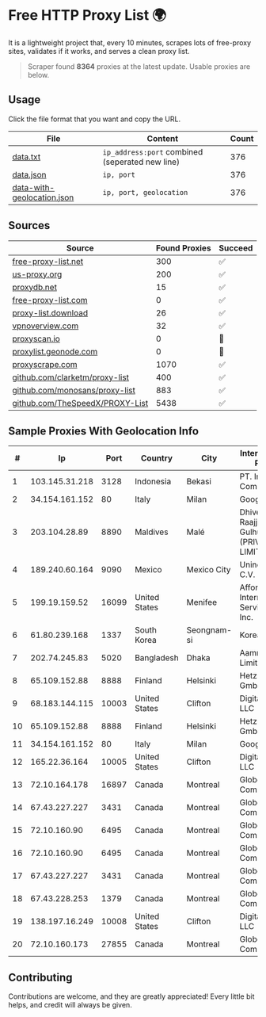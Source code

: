 
# Free HTTP Proxy List 🌍

It is a lightweight project that, every 10 minutes, scrapes lots of free-proxy sites, validates if it works, and serves a clean proxy list.


> Scraper found **8364** proxies at the latest update. Usable proxies are below.

## Usage

Click the file format that you want and copy the URL.


|File|Content|Count|
|----|-------|-----|
|[data.txt](https://raw.githubusercontent.com/themiralay/Proxy-List-World/master/data.txt)|`ip_address:port` combined (seperated new line)|376|
|[data.json](https://raw.githubusercontent.com/themiralay/Proxy-List-World/master/data.json)|`ip, port`|376|
|[data-with-geolocation.json](https://raw.githubusercontent.com/themiralay/Proxy-List-World/master/data-with-geolocation.json)|`ip, port, geolocation`|376|

## Sources

|Source|Found Proxies|Succeed|
|------|-------------|-------|
|[free-proxy-list.net](https://free-proxy-list.net)|300|✅|
|[us-proxy.org](https://www.us-proxy.org)|200|✅|
|[proxydb.net](http://proxydb.net)|15|✅|
|[free-proxy-list.com](https://free-proxy-list.com/?page=&port=&type%5B%5D=http&type%5B%5D=https&up_time=0&search=Search)|0|✅|
|[proxy-list.download](https://www.proxy-list.download/HTTP)|26|✅|
|[vpnoverview.com](https://vpnoverview.com/privacy/anonymous-browsing/free-proxy-servers)|32|✅|
|[proxyscan.io](https://www.proxyscan.io)|0|🚫|
|[proxylist.geonode.com](https://proxylist.geonode.com/api/proxy-list?limit=300&page=1&sort_by=lastChecked&sort_type=desc&protocols=http,https)|0|🚫|
|[proxyscrape.com](https://api.proxyscrape.com/v2/?request=displayproxies&protocol=http&timeout=10000&country=all&ssl=all&anonymity=all)|1070|✅|
|[github.com/clarketm/proxy-list](https://raw.githubusercontent.com/clarketm/proxy-list/master/proxy-list-raw.txt)|400|✅|
|[github.com/monosans/proxy-list](https://raw.githubusercontent.com/monosans/proxy-list/main/proxies/http.txt)|883|✅|
|[github.com/TheSpeedX/PROXY-List](https://raw.githubusercontent.com/TheSpeedX/PROXY-List/master/http.txt)|5438|✅|


## Sample Proxies With Geolocation Info

|#|Ip|Port|Country|City|Internet Service Provider|
|-|--|----|-------|----|-------------------------|
|1|103.145.31.218|3128|Indonesia|Bekasi|PT. Indonesia Comnets Plus|
|2|34.154.161.152|80|Italy|Milan|Google LLC|
|3|203.104.28.89|8890|Maldives|Malé|Dhivehi Raajjeyge Gulhun (PRIVATE LIMITED)|
|4|189.240.60.164|9090|Mexico|Mexico City|Uninet S.A. de C.V.|
|5|199.19.159.52|16099|United States|Menifee|Affordable Internet Services Online, Inc.|
|6|61.80.239.168|1337|South Korea|Seongnam-si|Korea Telecom|
|7|202.74.245.83|5020|Bangladesh|Dhaka|Aamra Networks Limited|
|8|65.109.152.88|8888|Finland|Helsinki|Hetzner Online GmbH|
|9|68.183.144.115|10003|United States|Clifton|DigitalOcean, LLC|
|10|65.109.152.88|8888|Finland|Helsinki|Hetzner Online GmbH|
|11|34.154.161.152|80|Italy|Milan|Google LLC|
|12|165.22.36.164|10005|United States|Clifton|DigitalOcean, LLC|
|13|72.10.164.178|16897|Canada|Montreal|GloboTech Communications|
|14|67.43.227.227|3431|Canada|Montreal|GloboTech Communications|
|15|72.10.160.90|6495|Canada|Montreal|GloboTech Communications|
|16|72.10.160.90|6495|Canada|Montreal|GloboTech Communications|
|17|67.43.227.227|3431|Canada|Montreal|GloboTech Communications|
|18|67.43.228.253|1379|Canada|Montreal|GloboTech Communications|
|19|138.197.16.249|10008|United States|Clifton|DigitalOcean, LLC|
|20|72.10.160.173|27855|Canada|Montreal|GloboTech Communications|



## Contributing

Contributions are welcome, and they are greatly appreciated! Every
little bit helps, and credit will always be given.

